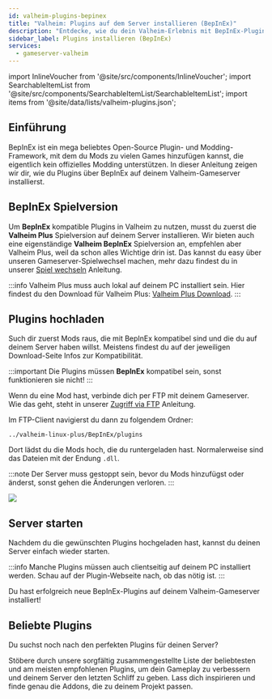 ```yaml
---
id: valheim-plugins-bepinex
title: "Valheim: Plugins auf dem Server installieren (BepInEx)"
description: "Entdecke, wie du dein Valheim-Erlebnis mit BepInEx-Plugins aufpeppen und neue Modding-Möglichkeiten freischalten kannst → Jetzt mehr erfahren"
sidebar_label: Plugins installieren (BepInEx)
services:
  - gameserver-valheim
---
```


import InlineVoucher from '@site/src/components/InlineVoucher';
import SearchableItemList from '@site/src/components/SearchableItemList/SearchableItemList';
import items from '@site/data/lists/valheim-plugins.json';

## Einführung
BepInEx ist ein mega beliebtes Open-Source Plugin- und Modding-Framework, mit dem du Mods zu vielen Games hinzufügen kannst, die eigentlich kein offizielles Modding unterstützen. In dieser Anleitung zeigen wir dir, wie du Plugins über BepInEx auf deinem Valheim-Gameserver installierst.

<InlineVoucher />

## BepInEx Spielversion

Um **BepInEx** kompatible Plugins in Valheim zu nutzen, musst du zuerst die **Valheim Plus** Spielversion auf deinem Server installieren. Wir bieten auch eine eigenständige **Valheim BepInEx** Spielversion an, empfehlen aber Valheim Plus, weil da schon alles Wichtige drin ist. Das kannst du easy über unseren Gameserver-Spielwechsel machen, mehr dazu findest du in unserer [Spiel wechseln](gameserver-gameswitch.md) Anleitung.

:::info
Valheim Plus muss auch lokal auf deinem PC installiert sein. Hier findest du den Download für Valheim Plus: [Valheim Plus Download](https://www.nexusmods.com/valheim/mods/4).
:::

## Plugins hochladen

Such dir zuerst Mods raus, die mit BepInEx kompatibel sind und die du auf deinem Server haben willst. Meistens findest du auf der jeweiligen Download-Seite Infos zur Kompatibilität.

:::important
Die Plugins müssen **BepInEx** kompatibel sein, sonst funktionieren sie nicht!
:::

Wenn du eine Mod hast, verbinde dich per FTP mit deinem Gameserver. Wie das geht, steht in unserer [Zugriff via FTP](gameserver-ftpaccess.md) Anleitung.

Im FTP-Client navigierst du dann zu folgendem Ordner:
```
../valheim-linux-plus/BepInEx/plugins
```

Dort lädst du die Mods hoch, die du runtergeladen hast. Normalerweise sind das Dateien mit der Endung `.dll`.

:::note
Der Server muss gestoppt sein, bevor du Mods hinzufügst oder änderst, sonst gehen die Änderungen verloren.
:::

![](https://screensaver01.zap-hosting.com/index.php/s/d8gTeFiGXTsxHwz/preview)

## Server starten

Nachdem du die gewünschten Plugins hochgeladen hast, kannst du deinen Server einfach wieder starten.

:::info
Manche Plugins müssen auch clientseitig auf deinem PC installiert werden. Schau auf der Plugin-Webseite nach, ob das nötig ist.
:::

Du hast erfolgreich neue BepInEx-Plugins auf deinem Valheim-Gameserver installiert!

## Beliebte Plugins

Du suchst noch nach den perfekten Plugins für deinen Server?

Stöbere durch unsere sorgfältig zusammengestellte Liste der beliebtesten und am meisten empfohlenen Plugins, um dein Gameplay zu verbessern und deinem Server den letzten Schliff zu geben. Lass dich inspirieren und finde genau die Addons, die zu deinem Projekt passen.

<SearchableItemList items={items} />

<InlineVoucher />